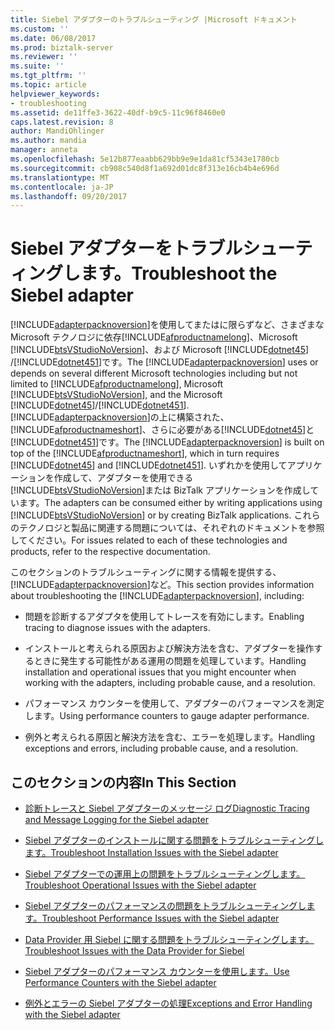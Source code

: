 ```yaml
---
title: Siebel アダプターのトラブルシューティング |Microsoft ドキュメント
ms.custom: ''
ms.date: 06/08/2017
ms.prod: biztalk-server
ms.reviewer: ''
ms.suite: ''
ms.tgt_pltfrm: ''
ms.topic: article
helpviewer_keywords:
- troubleshooting
ms.assetid: de11ffe3-3622-40df-b9c5-11c96f8460e0
caps.latest.revision: 8
author: MandiOhlinger
ms.author: mandia
manager: anneta
ms.openlocfilehash: 5e12b877eaabb629bb9e9e1da81cf5343e1780cb
ms.sourcegitcommit: cb908c540d8f1a692d01dc8f313e16cb4b4e696d
ms.translationtype: MT
ms.contentlocale: ja-JP
ms.lasthandoff: 09/20/2017
---
```

# <a name="troubleshoot-the-siebel-adapter"></a><span data-ttu-id="d145c-102">Siebel アダプターをトラブルシューティングします。</span><span class="sxs-lookup"><span data-stu-id="d145c-102">Troubleshoot the Siebel adapter</span></span>
<span data-ttu-id="d145c-103">[!INCLUDE[adapterpacknoversion](../../includes/adapterpacknoversion-md.md)]を使用してまたはに限らずなど、さまざまな Microsoft テクノロジに依存[!INCLUDE[afproductnamelong](../../includes/afproductnamelong-md.md)]、Microsoft [!INCLUDE[btsVStudioNoVersion](../../includes/btsvstudionoversion-md.md)]、および Microsoft [!INCLUDE[dotnet45](../../includes/dotnet45-md.md)] /[!INCLUDE[dotnet451](../../includes/dotnet451-md.md)]です。</span><span class="sxs-lookup"><span data-stu-id="d145c-103">The [!INCLUDE[adapterpacknoversion](../../includes/adapterpacknoversion-md.md)] uses or depends on several different Microsoft technologies including but not limited to [!INCLUDE[afproductnamelong](../../includes/afproductnamelong-md.md)], Microsoft [!INCLUDE[btsVStudioNoVersion](../../includes/btsvstudionoversion-md.md)], and the Microsoft [!INCLUDE[dotnet45](../../includes/dotnet45-md.md)]/[!INCLUDE[dotnet451](../../includes/dotnet451-md.md)].</span></span> <span data-ttu-id="d145c-104">[!INCLUDE[adapterpacknoversion](../../includes/adapterpacknoversion-md.md)]の上に構築された、 [!INCLUDE[afproductnameshort](../../includes/afproductnameshort-md.md)]、さらに必要がある[!INCLUDE[dotnet45](../../includes/dotnet45-md.md)]と[!INCLUDE[dotnet451](../../includes/dotnet451-md.md)]です。</span><span class="sxs-lookup"><span data-stu-id="d145c-104">The [!INCLUDE[adapterpacknoversion](../../includes/adapterpacknoversion-md.md)] is built on top of the [!INCLUDE[afproductnameshort](../../includes/afproductnameshort-md.md)], which in turn requires [!INCLUDE[dotnet45](../../includes/dotnet45-md.md)] and [!INCLUDE[dotnet451](../../includes/dotnet451-md.md)].</span></span> <span data-ttu-id="d145c-105">いずれかを使用してアプリケーションを作成して、アダプターを使用できる[!INCLUDE[btsVStudioNoVersion](../../includes/btsvstudionoversion-md.md)]または BizTalk アプリケーションを作成しています。</span><span class="sxs-lookup"><span data-stu-id="d145c-105">The adapters can be consumed either by writing applications using [!INCLUDE[btsVStudioNoVersion](../../includes/btsvstudionoversion-md.md)] or by creating BizTalk applications.</span></span> <span data-ttu-id="d145c-106">これらのテクノロジと製品に関連する問題については、それぞれのドキュメントを参照してください。</span><span class="sxs-lookup"><span data-stu-id="d145c-106">For issues related to each of these technologies and products, refer to the respective documentation.</span></span>  
  
 <span data-ttu-id="d145c-107">このセクションのトラブルシューティングに関する情報を提供する、[!INCLUDE[adapterpacknoversion](../../includes/adapterpacknoversion-md.md)]など。</span><span class="sxs-lookup"><span data-stu-id="d145c-107">This section provides information about troubleshooting the [!INCLUDE[adapterpacknoversion](../../includes/adapterpacknoversion-md.md)], including:</span></span>  
  
-   <span data-ttu-id="d145c-108">問題を診断するアダプタを使用してトレースを有効にします。</span><span class="sxs-lookup"><span data-stu-id="d145c-108">Enabling tracing to diagnose issues with the adapters.</span></span>  
  
-   <span data-ttu-id="d145c-109">インストールと考えられる原因および解決方法を含む、アダプターを操作するときに発生する可能性がある運用の問題を処理しています。</span><span class="sxs-lookup"><span data-stu-id="d145c-109">Handling installation and operational issues that you might encounter when working with the adapters, including probable cause, and a resolution.</span></span>  
  
-   <span data-ttu-id="d145c-110">パフォーマンス カウンターを使用して、アダプターのパフォーマンスを測定します。</span><span class="sxs-lookup"><span data-stu-id="d145c-110">Using performance counters to gauge adapter performance.</span></span>  
  
-   <span data-ttu-id="d145c-111">例外と考えられる原因と解決方法を含む、エラーを処理します。</span><span class="sxs-lookup"><span data-stu-id="d145c-111">Handling exceptions and errors, including probable cause, and a resolution.</span></span>  
  
## <a name="in-this-section"></a><span data-ttu-id="d145c-112">このセクションの内容</span><span class="sxs-lookup"><span data-stu-id="d145c-112">In This Section</span></span>  
  
-   [<span data-ttu-id="d145c-113">診断トレースと Siebel アダプターのメッセージ ログ</span><span class="sxs-lookup"><span data-stu-id="d145c-113">Diagnostic Tracing and Message Logging for the Siebel adapter</span></span>](../../adapters-and-accelerators/adapter-siebel/diagnostic-tracing-and-message-logging-for-the-siebel-adapter.md)  
  
-   [<span data-ttu-id="d145c-114">Siebel アダプターのインストールに関する問題をトラブルシューティングします。</span><span class="sxs-lookup"><span data-stu-id="d145c-114">Troubleshoot Installation Issues with the Siebel adapter</span></span>](../../adapters-and-accelerators/adapter-siebel/troubleshoot-installation-issues-with-the-siebel-adapter.md) 
  
-   [<span data-ttu-id="d145c-115">Siebel アダプターでの運用上の問題をトラブルシューティングします。</span><span class="sxs-lookup"><span data-stu-id="d145c-115">Troubleshoot Operational Issues with the Siebel adapter</span></span>](../../adapters-and-accelerators/adapter-siebel/troubleshoot-operational-issues-with-the-siebel-adapter.md)  
  
-   [<span data-ttu-id="d145c-116">Siebel アダプターのパフォーマンスの問題をトラブルシューティングします。</span><span class="sxs-lookup"><span data-stu-id="d145c-116">Troubleshoot Performance Issues with the Siebel adapter</span></span>](../../adapters-and-accelerators/adapter-siebel/troubleshoot-performance-issues-with-the-siebel-adapter.md)  
  
-   [<span data-ttu-id="d145c-117">Data Provider 用 Siebel に関する問題をトラブルシューティングします。</span><span class="sxs-lookup"><span data-stu-id="d145c-117">Troubleshoot Issues with the Data Provider for Siebel</span></span>](../../adapters-and-accelerators/adapter-siebel/troubleshoot-issues-with-the-data-provider-for-siebel.md) 
  
-   [<span data-ttu-id="d145c-118">Siebel アダプターのパフォーマンス カウンターを使用します。</span><span class="sxs-lookup"><span data-stu-id="d145c-118">Use Performance Counters with the Siebel adapter</span></span>](../../adapters-and-accelerators/adapter-siebel/use-performance-counters-with-the-siebel-adapter.md)  
  
-   [<span data-ttu-id="d145c-119">例外とエラーの Siebel アダプターの処理</span><span class="sxs-lookup"><span data-stu-id="d145c-119">Exceptions and Error Handling with the Siebel adapter</span></span>](../../adapters-and-accelerators/adapter-siebel/exceptions-and-error-handling-with-the-siebel-adapter.md)